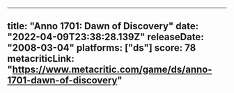 
---
title: "Anno 1701: Dawn of Discovery"
date: "2022-04-09T23:38:28.139Z"
releaseDate: "2008-03-04"
platforms: ["ds"]
score: 78
metacriticLink: "https://www.metacritic.com/game/ds/anno-1701-dawn-of-discovery"
---
